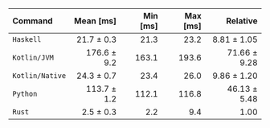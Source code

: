 | Command | Mean [ms] | Min [ms] | Max [ms] | Relative |
|:---|---:|---:|---:|---:|
| `Haskell` | 21.7 ± 0.3 | 21.3 | 23.2 | 8.81 ± 1.05 |
| `Kotlin/JVM` | 176.6 ± 9.2 | 163.1 | 193.6 | 71.66 ± 9.28 |
| `Kotlin/Native` | 24.3 ± 0.7 | 23.4 | 26.0 | 9.86 ± 1.20 |
| `Python` | 113.7 ± 1.2 | 112.1 | 116.8 | 46.13 ± 5.48 |
| `Rust` | 2.5 ± 0.3 | 2.2 | 9.4 | 1.00 |
